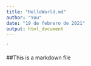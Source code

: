 ```yaml
---
title: "HelloWorld.md"
author: "You"
date: "19 de febrero de 2021"
output: html_document
---
```


`

##This is a markdown file

